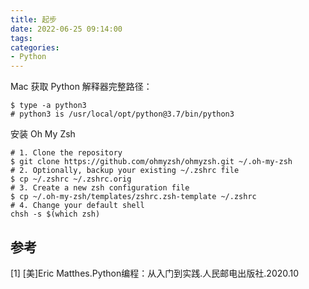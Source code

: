```yaml
---
title: 起步
date: 2022-06-25 09:14:00
tags:
categories:
- Python
---
```


Mac 获取 Python 解释器完整路径：
```shell
$ type -a python3
# python3 is /usr/local/opt/python@3.7/bin/python3
```

安装 Oh My Zsh
```shell
# 1. Clone the repository
$ git clone https://github.com/ohmyzsh/ohmyzsh.git ~/.oh-my-zsh
# 2. Optionally, backup your existing ~/.zshrc file
$ cp ~/.zshrc ~/.zshrc.orig
# 3. Create a new zsh configuration file
$ cp ~/.oh-my-zsh/templates/zshrc.zsh-template ~/.zshrc
# 4. Change your default shell
chsh -s $(which zsh)
```


## 参考
[1] [美]Eric Matthes.Python编程：从入门到实践.人民邮电出版社.2020.10

